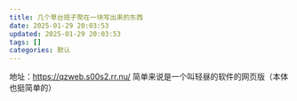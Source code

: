 ```yaml
---
title: 几个草台班子聚在一块写出来的东西
date: 2025-01-29 20:03:53
updated: 2025-01-29 20:03:53
tags: []
categories: 默认
---
```


地址：https://qzweb.s00s2.rr.nu/
简单来说是一个叫轻昼的软件的网页版（本体也挺简单的）
